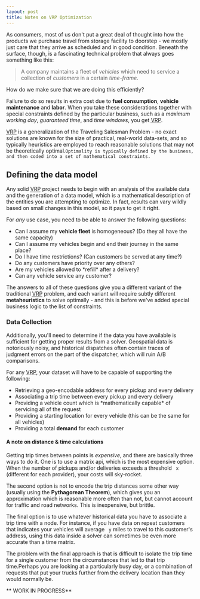```yaml
---
layout: post
title: Notes on VRP Optimization
---
```

<p class="indent">
 As consumers, most of us don't put a great deal of thought into how the products we purchase travel
from storage facility to doorstep - we mostly just care that they arrive as scheduled and in good
condition. Beneath the surface, though, is a fascinating technical problem that always goes
something like this:
</p>
<p>
<blockquote>
 A company maintains a fleet of <em>vehicles</em> which need to service a collection of
<em>customers</em> in a certain <em>time-frame</em>.</blockquote>
</p><p class="indent">
How do we make sure that we are doing this efficiently?
</p>
<p>
Failure to do so results in extra cost due to <strong>fuel consumption</strong>, <strong>vehicle maintenance</strong> and
<strong>labor</strong>. When you take these considerations together with special constraints defined by the
particular business, such as a <em>maximum working day</em>, <em>guaranteed time</em>, and <em>time windows</em>,
you get <abbr title="Vehicle Routing Problem">VRP</abbr>. 
</p>

<p>
<abbr title="Vehicle Routing Problem">VRP</abbr> is a generalization of the Traveling Salesman Problem - no exact solutions are known for the size
of practical, real-world data-sets, and so typically heuristics are employed to reach reasonable
solutions that may not be theoretically optimal.<code>Optimality is typically defined by the business,
and then coded into a set of mathematical constraints.</code>
</p>

<h2> Defining the data model</h2>
<p>
Any solid <abbr title="Vehicle Routing Problem">VRP</abbr> project needs to begin with an analysis of the available data and the generation of a
data model, which is a mathematical description of the entities you are attempting to optimize. In
fact, results can vary wildly based on small changes in this model, so it pays to get it right. 
</p>
For <em>any</em> use case, you need to be able to answer the following questions:
<p>
<ul>
<li> Can I assume my <strong>vehicle fleet</strong> is homogeneous? (Do they all have the same capacity)</li>
<li> Can I assume my vehicles begin and end their journey in the same place? </li>
<li> Do I have time restrictions? (Can customers be served at any time?)</li>
<li> Do any customers have priority over any others?</li>
<li> Are my vehicles allowed to *refill* after a delivery? </li>
<li> Can any vehicle service any customer?</li>
</ul>
</p><p>
The answers to all of these questions give you a different variant of the traditional <abbr
title="Vehicle Routing Problem">VRP</abbr>
problem, and each variant will require subtly different <strong>metaheuristics</strong> to solve optimally - and
this is before we've added special business logic to the list of constraints.
</p>
<h3> Data Collection</h3>
<p>
Additionally, you'll need to determine if the data you have available is sufficient for getting
proper results from a solver. Geospatial data is notoriously noisy, and historical dispatches
often contain traces of judgment errors on the part of the dispatcher, which will ruin A/B
comparisons.
</p>
For any <abbr title="Vehicle Routing Problem">VRP</abbr>, your dataset will have to be capable of supporting the following:
<p>
<ul>
<li> Retrieving a geo-encodable address for every pickup and every delivery </li>
<li> Associating a trip time between every pickup and every delivery</li> 
<li> Providing a vehicle count which is *mathematically capable* of servicing all of the
request</li>
<li> Providing a starting location for every vehicle (this can be the same for all vehicles)</li>
<li> Providing a total <strong>demand</strong> for each customer</li>
</ul>
</p>
<h4> A note on distance & time calculations</h4>
<p>
Getting trip times between points is <em>expensive</em>, and there are basically three ways to do it. One
is to use a matrix api, which is the most expensive option. When the number of pickups and/or
deliveries exceeds a threshold <code> x </code> (different for each provider), your costs will sky-rocket.</p>

<p> The
second option is not to encode the trip distances some other way (usually using the <strong>Pythagorean
Theorem</strong>), which gives you an approximation which is reasonable more often than not, but cannot
account for traffic and road networks. This is inexpensive, but brittle.
</p>
<p>
The final option is to use whatever historical data you have to associate a trip time with a node.
For instance, if you have data on repeat customers that indicates your vehicles will average <code> y</code>
miles to travel to this customer's address, using this data inside a solver can sometimes be even
more accurate than a time matrix.
</p>
<p>
The problem with the final approach is that is difficult to isolate the trip time for a single
customer from the circumstances that led to that trip time.Perhaps you are looking at a
particularly busy day, or a combination of requests that put your trucks further from the delivery
location than they would normally be.
</p>
** WORK IN PROGRESS**

